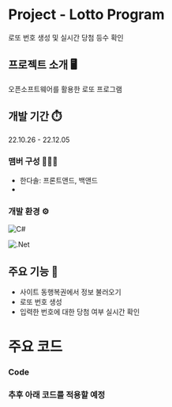 # Project - Lotto Program
로또 번호 생성 및 실시간 당첨 등수 확인

## 프로젝트 소개 🖥️
오픈소프트웨어를 활용한 로또 프로그램
## 개발 기간 ⏱️
22.10.26 - 22.12.05

### 맴버 구성 🧑‍🤝‍🧑
- 한다솔: 프론트앤드, 백앤드
-
### 개발 환경 ⚙️
![C#](https://img.shields.io/badge/c%23-%23239120.svg?style=for-the-badge&logo=csharp&logoColor=white)

![.Net](https://img.shields.io/badge/.NET-5C2D91?style=for-the-badge&logo=.net&logoColor=white)



## 주요 기능 📌
- 사이트 동행복권에서 정보 불러오기
- 로또 번호 생성
- 입력한 번호에 대한 당첨 여부 실시간 확인
# 주요 코드
### Code
   
    
### 추후 아래 코드를 적용할 예정


